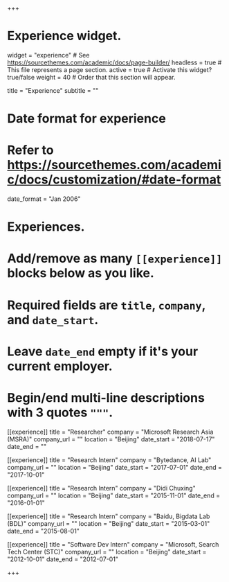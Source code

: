 +++
# Experience widget.
widget = "experience"  # See https://sourcethemes.com/academic/docs/page-builder/
headless = true  # This file represents a page section.
active = true  # Activate this widget? true/false
weight = 40  # Order that this section will appear.

title = "Experience"
subtitle = ""

# Date format for experience
#   Refer to https://sourcethemes.com/academic/docs/customization/#date-format
date_format = "Jan 2006"

# Experiences.
#   Add/remove as many `[[experience]]` blocks below as you like.
#   Required fields are `title`, `company`, and `date_start`.
#   Leave `date_end` empty if it's your current employer.
#   Begin/end multi-line descriptions with 3 quotes `"""`.
[[experience]]
  title = "Researcher"
  company = "Microsoft Research Asia (MSRA)"
  company_url = ""
  location = "Beijing"
  date_start = "2018-07-17"
  date_end = ""

[[experience]]
  title = "Research Intern"
  company = "Bytedance, AI Lab"
  company_url = ""
  location = "Beijing"
  date_start = "2017-07-01"
  date_end = "2017-10-01"

[[experience]]
  title = "Research Intern"
  company = "Didi Chuxing"
  company_url = ""
  location = "Beijing"
  date_start = "2015-11-01"
  date_end = "2016-01-01"

[[experience]]
  title = "Research Intern"
  company = "Baidu, Bigdata Lab (BDL)"
  company_url = ""
  location = "Beijing"
  date_start = "2015-03-01"
  date_end = "2015-08-01"


[[experience]]
  title = "Software Dev Intern"
  company = "Microsoft, Search Tech Center (STC)"
  company_url = ""
  location = "Beijing"
  date_start = "2012-10-01"
  date_end = "2012-07-01"





+++
